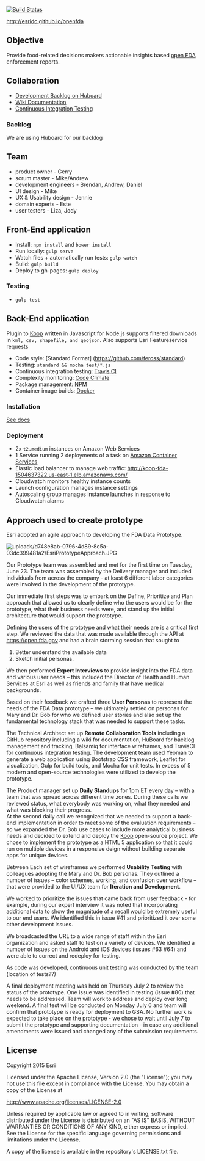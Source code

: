 [![Build Status](https://travis-ci.org/esridc/openfda.svg?branch=master)](https://travis-ci.org/esridc/openfda)

http://esridc.github.io/openfda

## Objective

Provide food-related decisions makers actionable insights based [open FDA](https://open.fda.gov) enforcement reports.

## Collaboration

- [Development Backlog on Huboard](https://huboard.com/esridc/openfda/)
- [Wiki Documentation](https://github.com/esridc/openfda/wiki)
- [Continuous Integration Testing](https://travis-ci.org/esridc/openfda)

### Backlog

We are using Huboard for our backlog

## Team

- product owner - Gerry
- scrum master - Mike/Andrew
- development engineers - Brendan, Andrew, Daniel
- UI design - Mike
- UX & Usability design - Jennie
- domain experts - Este
- user testers - Liza, Jody

## Front-End application

* Install: `npm install` and `bower install`
* Run locally: `gulp serve`
* Watch files + automatically run tests: `gulp watch`
* Build: `gulp build`
* Deploy to gh-pages: `gulp deploy`

### Testing

* `gulp test`

## Back-End application

Plugin to [Koop](https://github.com/esri/koop) written in Javascript for Node.js supports filtered downloads in `kml, csv, shapefile, and geojson`. Also supports Esri Featureservice requests

* Code style: [Standard Format] (https://github.com/feross/standard)
* Testing: `standard && mocha test/*.js`
* Continuous integration testing: [Travis CI](https://travis-ci.org/koopjs/koop-fda)
* Complexity monitoring: [Code Climate](https://codeclimate.com/github/koopjs/koop-fda)
* Package management: [NPM](https://travis-ci.org/koopjs/koop-fda) 
* Container image builds: [Docker](https://registry.hub.docker.com/u/dmfenton/koop-docker-example/)

### Installation

[See docs](docs/koop-install.md)

### Deployment

* 2x `t2.medium` instances on Amazon Web Services
* 1 Service running 2 deployments of a task on [Amazon Container Services](http://aws.amazon.com/ecs/)
* Elastic load balancer to manage web traffic: http://koop-fda-1504637322.us-east-1.elb.amazonaws.com/
* Cloudwatch monitors healthy instance counts
* Launch configuration manages instance settings
* Autoscaling group manages instance launches in response to Cloudwatch alarms

## Approach used to create prototype

Esri adopted an agile approach to developing the FDA Data Prototype. 

![uploads/d748e8ab-0796-4d89-8c5a-03dc399481a2/EsriPrototypeApproach.JPG](https://s3-us-west-2.amazonaws.com/prod.huboard.com/uploads%2Fd748e8ab-0796-4d89-8c5a-03dc399481a2%2FEsriPrototypeApproach.JPG)

Our Prototype team was assembled and met for the first time on Tuesday, June 23.  The team was assembled by the Delivery manager and included individuals from across the company - at least 6 different labor categories were involved in the development of the prototype.

Our immediate first steps was to embark on the Define, Prioritize and Plan approach that allowed us to clearly define who the users would be for the prototype, what their business needs were, and stand up the initial architecture that would support the prototype.

Defining the users of the prototype and what their needs are is a critical first step.  We reviewed the data that was made available through the API at https://open.fda.gov and had a brain storming session that sought to 

1. Better understand the available data 
2. Sketch initial personas.  

We then performed **Expert Interviews** to provide insight into the FDA data and various user needs – this included the Director of Health and Human Services at Esri as well as friends and family that have medical backgrounds.  

Based on their feedback we crafted three **User Personas** to represent the needs of the FDA Data prototype – we ultimately settled on personas for Mary and Dr. Bob for who we defined user stories and also set up the fundamental technology stack that was needed to support these tasks.

The Technical Architect set up **Remote Collaboration Tools** including a GitHub repository including a wiki for documentation, HuBoard for backlog management and tracking, Balsamiq for interface wireframes, and TravisCI for continuous integration testing. The development team used Yeoman to generate a web application using Bootstrap CSS framework, Leaflet for visualization, Gulp for build tools, and Mocha for unit tests. In excess of 5 modern and open-source technologies were utilized to develop the prototype.

The Product manager set up **Daily Standups** for 1pm ET every day – with a team that was spread across different time zones. During these calls we reviewed status, what everybody was working on, what they needed and what was blocking their progress.  
At the second daily call we recognized that we needed to support a back-end implementation in order to meet some of the evaluation requirements – so we expanded the Dr. Bob use cases to include more analytical business needs and decided to extend and deploy the [Koop](https://github.com/esri/koop) open-source project.  We chose to implement the prototype as a HTML 5 application so that it could run on multiple devices in a responsive deign without building separate apps for unique devices.

Between Each set of wireframes we performed **Usability Testing** with colleagues adopting the Mary and Dr. Bob personas. They outlined a number of issues – color schemes, working, and confusion over workflow – that were provided to the UI/UX team for **Iteration and Development**.  

We worked to prioritize the issues that came back from user feedback - for example, during our expert interview it was noted that incorporating additional data to show the magnitude of a recall would be extremely useful to our end users.  We identified this in issue #41 and prioritized it over some other development issues.  

We broadcasted the URL to a wide range of staff within the Esri organization and asked staff to test on a variety of devices. We identified a number of issues on the Android and iOS devices (issues #63 #64) and were able to correct and redeploy for testing.

As code was developed, continuous unit testing was conducted by the team (location of tests??)

A final deployment meeting was held on Thursday July 2 to review the status of the prototype.  One issue was identified in testing (issue #80) that needs to be addressed.  Team will work to address and deploy over long weekend.  A final test will be conducted on Monday July 6 and team will confirm that prototype is ready for deployment to GSA.  No further work is expected to take place on the prototype - we chose to wait until July 7 to submit the prototype and supporting documentation - in case any additional amendments were issued and changed any of the submission requirements.






## License 

Copyright 2015 Esri

Licensed under the Apache License, Version 2.0 (the "License"); you may not use this file except in compliance with the License. You may obtain a copy of the License at

http://www.apache.org/licenses/LICENSE-2.0

Unless required by applicable law or agreed to in writing, software distributed under the License is distributed on an "AS IS" BASIS, WITHOUT WARRANTIES OR CONDITIONS OF ANY KIND, either express or implied. See the License for the specific language governing permissions and limitations under the License.

A copy of the license is available in the repository's LICENSE.txt file. 
